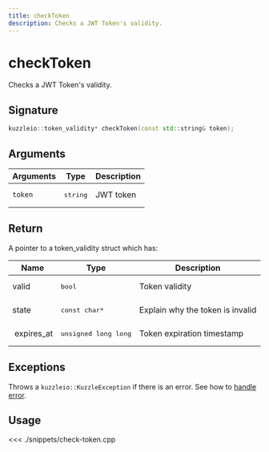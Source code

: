 ```yaml
---
title: checkToken
description: Checks a JWT Token's validity.
---
```


# checkToken

Checks a JWT Token's validity.

## Signature

```cpp
kuzzleio::token_validity* checkToken(const std::string& token);
```

## Arguments

| Arguments | Type              | Description |
| --------- | ----------------- | ----------- |
| `token`   | <pre>string</pre> | JWT token   |

## Return

A pointer to a token_validity struct which has:

| Name        | Type                          | Description                      |
| ----------- | ----------------------------- | -------------------------------- |
| valid       | <pre>bool</pre>               | Token validity                   |
| state       | <pre>const char\*</pre>       | Explain why the token is invalid |
|  expires_at | <pre>unsigned long long</pre> | Token expiration timestamp       |

## Exceptions

Throws a `kuzzleio::KuzzleException` if there is an error. See how to [handle error](/sdk/cpp/1/error-handling).

## Usage

<<< ./snippets/check-token.cpp
